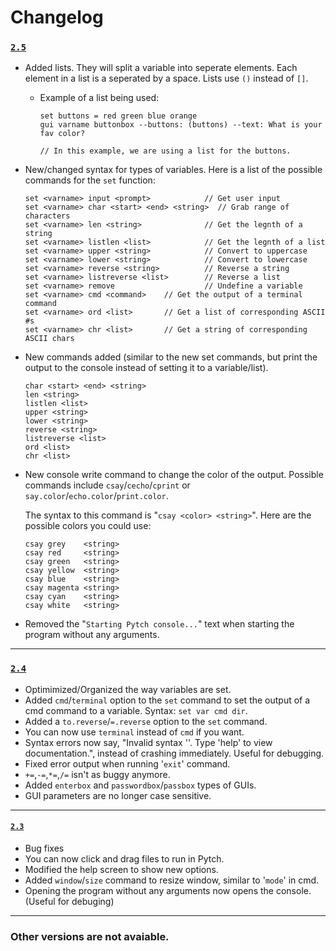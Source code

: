 # Changelog

### [`2.5`](https://www.dropbox.com/s/6xchhm4a8k0kkwi/Pytch25.exe?dl=1)
- Added lists. They will split a variable into seperate elements. Each element in a list is a seperated by a space. Lists use `()` instead of `[]`.
    - Example of a list being used:
        ```
        set buttons = red green blue orange
        gui varname buttonbox --buttons: (buttons) --text: What is your fav color?

      // In this example, we are using a list for the buttons.
        ```
- New/changed syntax for types of variables. Here is a list of the possible commands for the `set` function:

    ```
    set <varname> input <prompt>            // Get user input
    set <varname> char <start> <end> <string>  // Grab range of characters
    set <varname> len <string>              // Get the legnth of a string
    set <varname> listlen <list>            // Get the legnth of a list
    set <varname> upper <string>            // Convert to uppercase
    set <varname> lower <string>            // Convert to lowercase
    set <varname> reverse <string>          // Reverse a string
    set <varname> listreverse <list>        // Reverse a list
    set <varname> remove                    // Undefine a variable
    set <varname> cmd <command>    // Get the output of a terminal command
    set <varname> ord <list>       // Get a list of corresponding ASCII #s
    set <varname> chr <list>       // Get a string of corresponding ASCII chars
-  New commands added (similar to the new set commands, but print the output to the console instead of setting it to a variable/list).
    ```
    char <start> <end> <string>
    len <string>
    listlen <list>
    upper <string>
    lower <string>
    reverse <string>
    listreverse <list>
    ord <list>
    chr <list>
    ```
- New console write command to change the color of the output.
  Possible commands include `csay`/`cecho`/`cprint` or `say.color`/`echo.color`/`print.color`.

  The syntax to this command is "`csay <color> <string>`". Here are the possible colors you could use:
  ```
  csay grey    <string>
  csay red     <string>
  csay green   <string>
  csay yellow  <string>
  csay blue    <string>
  csay magenta <string>
  csay cyan    <string>
  csay white   <string>
  ```
 - Removed the "`Starting Pytch console...`" text when starting the program without any arguments.

---

### [`2.4`](https://www.dropbox.com/s/hemaehfpjzablu0/Pytch24.exe?dl=1)
- Optimimized/Organized the way variables are set.
- Added `cmd`/`terminal` option to the `set` command to set the output of a cmd command to a variable. Syntax: `set var cmd dir`.
- Added a `to.reverse`/`=.reverse` option to the `set` command.
- You can now use `terminal` instead of `cmd` if you want.
- Syntax errors now say, "Invalid syntax ''. Type 'help' to view documentation.", instead of crashing immediately. Useful for debugging.
- Fixed error output when running '`exit`' command.
- `+=`,`-=`,`*=`,`/=` isn't as buggy anymore.
- Added `enterbox` and `passwordbox`/`passbox` types of GUIs.
- GUI parameters are no longer case sensitive.

---

#### [`2.3`](https://www.dropbox.com/s/3ic0bacnkul8vcl/Pytch23.exe?dl=1)
- Bug fixes
- You can now click and drag files to run in Pytch.
- Modified the help screen to show new options.
- Added `window`/`size` command to resize window, similar to '`mode`' in cmd.
- Opening the program without any arguments now opens the console. (Useful for debuging)

---

### Other versions are not avaiable.

